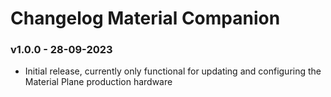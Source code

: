 # Changelog Material Companion
### v1.0.0 - 28-09-2023

<ul>
<li>Initial release, currently only functional for updating and configuring the Material Plane production hardware</li>
</ul>